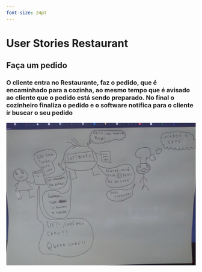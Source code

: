 ```yaml
---
font-size: 24pt
---
```

# User Stories Restaurant

## Faça um pedido

### O cliente entra no Restaurante, faz o pedido, que é encaminhado para a cozinha, ao mesmo tempo que é avisado ao cliente que o pedido está sendo preparado. No final o cozinheiro finaliza o pedido e o software notifica para o cliente ir buscar o seu pedido

![images/quero_cafe.jpg](images/quero_cafe.jpg)

